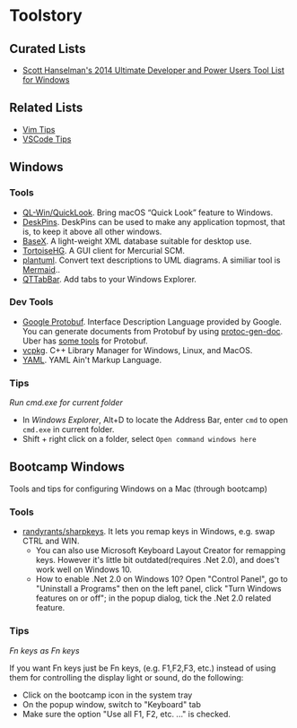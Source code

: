 # Toolstory

## Curated Lists

* [Scott Hanselman's 2014 Ultimate Developer and Power Users Tool List for Windows](http://www.hanselman.com/blog/ScottHanselmans2014UltimateDeveloperAndPowerUsersToolListForWindows.aspx)

## Related Lists

* [Vim Tips](Vim.md)
* [VSCode Tips](VSCode.md)

## Windows

### Tools

* [QL-Win/QuickLook](https://github.com/QL-Win/QuickLook/). Bring macOS “Quick Look” feature to Windows.
* [DeskPins](http://efotinis.neocities.org/deskpins/index.html). DeskPins can be used to make any application topmost, that is, to keep it above all other windows. 
* [BaseX](http://www.basex.org/). A light-weight XML database suitable for desktop use.
* [TortoiseHG](https://tortoisehg.bitbucket.io/). A GUI client for Mercurial SCM.
* [plantuml](http://plantuml.com/). Convert text descriptions to UML diagrams. A similiar tool is [Mermaid](https://github.com/knsv/mermaid)..
* [QTTabBar](http://qttabbar.wikidot.com/). Add tabs to your Windows Explorer.


### Dev Tools

* [Google Protobuf](https://github.com/google/protobuf). Interface Description Language provided by Google. You can generate documents from Protobuf by using [protoc-gen-doc](https://github.com/pseudomuto/protoc-gen-doc). Uber has [some tools](https://github.com/uber/prototool) for Protobuf.
* [vcpkg](https://github.com/Microsoft/vcpkg). C++ Library Manager for Windows, Linux, and MacOS.
* [YAML](http://yaml.org/). YAML Ain't Markup Language.


### Tips

*Run cmd.exe for current folder*

* In *Windows Explorer*, Alt+D to locate the Address Bar, enter `cmd` to open `cmd.exe` in current folder.
* Shift + right click on a folder, select `Open command windows here` 

## Bootcamp Windows

Tools and tips for configuring Windows on a Mac (through bootcamp)

### Tools

* [randyrants/sharpkeys](https://github.com/randyrants/sharpkeys). It lets you remap keys in Windows, e.g. swap CTRL and WIN.
    * You can also use Microsoft Keyboard Layout Creator for remapping keys. However it's little bit outdated(requires .Net 2.0), and does't work well on Windows 10.
    * How to enable .Net 2.0 on Windows 10? Open "Control Panel", go to "Uninstall a Programs" then on the left panel, click "Turn Windows features on or off"; in the popup dialog, tick the .Net 2.0 related feature.

### Tips

*Fn keys as Fn keys*

If you want Fn keys just be Fn keys, (e.g. F1,F2,F3, etc.) instead of using them for controlling the display light or sound, do the following:

* Click on the bootcamp icon in the system tray
* On the popup window, switch to "Keyboard" tab
* Make sure the option "Use all F1, F2, etc. ..." is checked.